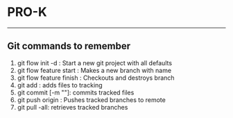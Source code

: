 # PRO-K
---

## Git commands to remember

1. git flow init -d : Start a new git project with all defaults
2. git flow feature start <BRANCH> : Makes a new branch with name 
3. git flow feature finish <BRANCH> : Checkouts and destroys branch
4. git add <FILES> : adds files to tracking
5. git commit [-m "<MESSAGE>"]: commits tracked files
6. git push origin : Pushes tracked branches to remote
7. git pull -all: retrieves tracked branches
